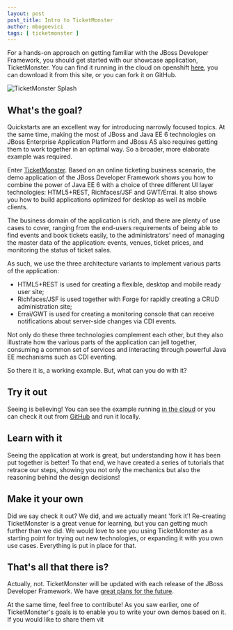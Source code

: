 ```yaml
---
layout: post
post_title: Intro to TicketMonster 
author: mbogoevici
tags: [ ticketmonster ]
---
```


For a hands-on approach on getting familiar with the JBoss Developer Framework, you should get started with our showcase application, TicketMonster. You can find it running in the cloud on openshift [here](http://ticketmonster-jdf.rhcloud.com), you can download it from this site, or you can fork it on GitHub.

![TicketMonster Splash](#{site.base_url}/images/ticket-monster-splash-2.png)

What's the goal?
----------------

Quickstarts are an excellent way for introducing narrowly focused topics. At the same time, making the most of JBoss and Java EE 6 technologies on JBoss Enterprise Application Platform and JBoss AS also requires getting them to work together in an optimal way. So a broader, more elaborate example was required.

Enter [TicketMonster](#{site.base_url}/examples/get-started). Based on an online ticketing business scenario, the demo application of the JBoss Developer Framework shows you how to combine the power of Java EE 6 with a choice of three different UI layer technologies: HTML5+REST, Richfaces/JSF and GWT/Errai. It also shows you how to build applications optimized for desktop as well as mobile clients.

The business domain of the application is rich, and there are plenty of use cases to cover, ranging from the end-users requirements of being able to find events and book tickets easily, to the administrators' need of managing the master data of the application: events, venues, ticket prices, and monitoring the status of ticket sales. 

As such, we use the three architecture variants to implement various parts of the application:

* HTML5+REST is used for creating a flexible, desktop and mobile ready user site;
* Richfaces/JSF is used together with Forge for rapidly creating a CRUD administration site;
* Errai/GWT is used for creating a monitoring console that can receive notifications about server-side changes via CDI events.

Not only do these three technologies complement each other, but they also illustrate how the various parts of the application can jell together, consuming a common set of services and interacting through powerful Java EE mechanisms such as CDI eventing. 

So there it is, a working example. But, what can you do with it?

Try it out
----------

Seeing is believing! You can see the example running [in the cloud](http://ticketmonster-jdf.rhcloud.com) or you can check it out from [GitHub](http://github.com/jboss-jdf/ticket-monster) and run it locally.

Learn with it
-------------

Seeing the application at work is great, but understanding how it has been put together is better! To that end, we have created a series of tutorials that retrace our steps, showing you not only the mechanics but also the reasoning behind the design decisions! 

Make it your own
----------------

Did we say check it out? We did, and we actually meant 'fork it'! Re-creating TicketMonster is a great venue for learning, but you can getting much further than we did. We would love to see you using TicketMonster as a starting point for trying out new technologies, or expanding it with you own use cases. Everything is put in place for that.

That's all that there is?
-------------------------

Actually, not. TicketMonster will be updated with each release of the JBoss Developer Framework. We have [great plans for the future](#{site.base_url}/about/roadmap). 

At the same time, feel free to contribute! As you saw earlier, one of TicketMonster's goals is to enable you to write your own demos based on it. If you would like to share them vit 



